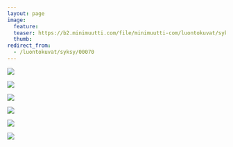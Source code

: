```yaml
---
layout: page
image:
  feature:
  teaser: https://b2.minimuutti.com/file/minimuutti-com/luontokuvat/syksy/DSC53320-245px.jpg
  thumb:
redirect_from:
  - /luontokuvat/syksy/00070
---
```


![](https://b2.minimuutti.com/file/minimuutti-com/luontokuvat/syksy/DSC53413-800px.jpg)

![](https://b2.minimuutti.com/file/minimuutti-com/luontokuvat/syksy/DSC53347-800px.jpg)

![](https://b2.minimuutti.com/file/minimuutti-com/luontokuvat/syksy/DSC53320-800px.jpg)

![](https://b2.minimuutti.com/file/minimuutti-com/luontokuvat/syksy/DSC53392-800px.jpg)

![](https://b2.minimuutti.com/file/minimuutti-com/luontokuvat/syksy/DSC53512-800px.jpg)

![](https://b2.minimuutti.com/file/minimuutti-com/luontokuvat/syksy/DSC53513-800px.jpg)
